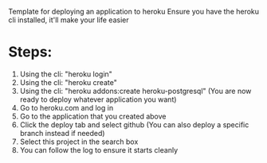 Template for deploying an application to heroku
Ensure you have the heroku cli installed, it'll make your life easier

Steps:
=====================================================================
1. Using the cli: "heroku login"
2. Using the cli: "heroku create"
3. Using the cli: "heroku addons:create heroku-postgresql"
(You are now ready to deploy whatever application you want)
4. Go to heroku.com and log in
5. Go to the application that you created above
6. Click the deploy tab and select github
(You can also deploy a specific branch instead if needed)
7. Select this project in the search box
8. You can follow the log to ensure it starts cleanly
